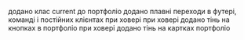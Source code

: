 додано клас current до портфоліо
додано плавні переходи в футері, команді і постійних клієнтах при ховері
при ховері додано тінь на кнопках в портфоліо
при ховері додано тінь на картках портфоліо
